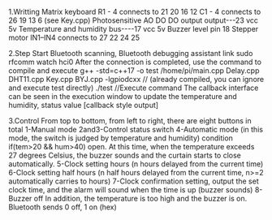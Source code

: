 1.Writting
Matrix keyboard R1 - 4 connects to 21 20 16 12 C1 - 4 connects to 26 19 13 6 (see Key.cpp)
Photosensitive AO DO DO output output---23 vcc 5v
Temperature and humidity bus----17 vcc 5v
Buzzer level pin 18
Stepper motor IN1–IN4 connects to 27 22 24 25

2.Step
Start Bluetooth scanning, Bluetooth debugging assistant link
sudo rfcomm watch hci0
After the connection is completed, use the command to compile and execute
g++ -std=c++17 -o test /home/pi/main.cpp Delay.cpp DHT11.cpp Key.cpp BYJ.cpp -lgpiodcxx // (already compiled, you can ignore and execute test directly)
./test //Execute command
The callback interface can be seen in the execution window to update the temperature and humidity, status value [callback style output]

3.Control
From top to bottom, from left to right, there are eight buttons in total
1-Manual mode
2and3-Control status switch
4-Automatic mode (in this mode, the switch is judged by temperature and humidity) condition if(tem>20 && hum>40) open. At this time, when the temperature exceeds 27 degrees Celsius, the buzzer sounds and the curtain starts to close automatically.
5-Clock setting hours (n hours delayed from the current time)
6-Clock setting half hours (n half hours delayed from the current time, n>=2 automatically carries to hours)
7-Clock confirmation setting, output the set clock time, and the alarm will sound when the time is up (buzzer sounds)
8-Buzzer off
In addition, the temperature is too high and the buzzer is on. Bluetooth sends 0 off, 1 on (hex)
